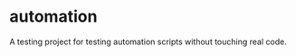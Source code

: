 automation
==========

A testing project for testing automation scripts without touching real code.

